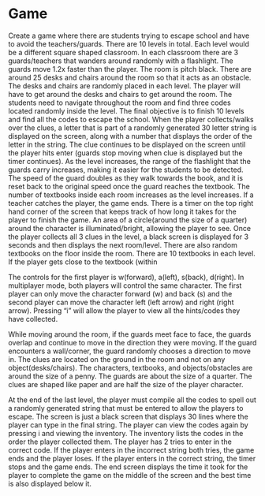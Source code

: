 # Game
Create a game where there are students trying to escape school and have to avoid the teachers/guards. There are 10 levels in total. Each level would be a different square shaped classroom. In each classroom there are 3 guards/teachers that wanders around randomly with a flashlight. The guards move 1.2x faster than the player. The room is pitch black. There are around 25 desks and chairs around the room so that it acts as an obstacle. The desks and chairs are randomly placed in each level. The player will have to get around the desks and chairs to get around the room. The students need to navigate throughout the room and find three codes located randomly inside the level. The final objective is to finish 10 levels and find all the codes to escape the school. When the player collects/walks over the clues, a letter that is part of a randomly generated 30 letter string is displayed on the screen, along with a number that displays the order of the letter in the string. The clue continues to be displayed on the screen until the player hits enter (guards stop moving when clue is displayed but the timer continues). As the level increases, the range of the flashlight that the guards carry increases, making it easier for the students to be detected. The speed of the guard doubles as they walk towards the book, and it is reset back to the original speed once the guard reaches the textbook. The number of textbooks inside each room increases as the level increases. If a teacher catches the player, the game ends. There is a timer on the top right hand corner of the screen that keeps track of how long it takes for the player to finish the game. An area of a circle(around the size of a quarter) around the character is illuminated/bright, allowing the player to see. Once the player collects all 3 clues in the level, a black screen is displayed for 3 seconds and then displays the next room/level. There are also random textbooks on the floor inside the room. There are 10 textbooks in each level. If the player gets close to the textbook (within

The controls for the first player is w(forward), a(left), s(back), d(right). In multiplayer mode, both players will control the same character. The first player can only move the character forward (w) and back (s) and the second player can move the character left (left arrow) and right (right arrow). Pressing “i” will allow the player to view all the hints/codes they have collected.

While moving around the room, if the guards meet face to face, the guards overlap and continue to move in the direction they were moving. If the guard encounters a wall/corner, the guard randomly chooses a direction to move in. 
The clues are located on the ground in the room and not on any object(desks/chairs). 
The characters, textbooks, and objects/obstacles are around the size of a penny. The guards are about the size of a quarter. The clues are shaped like paper and are half the size of the player character. 

At the end of the last level, the player must compile all the codes to spell out a randomly generated string that must be entered to allow the players to escape. The screen is just a black screen that displays 30 lines where the player can type in the final string. The player can view the codes again by pressing i and viewing the inventory. The inventory
lists the codes in the order the player collected them. The player has 2 tries to enter in the correct code. If the player enters in the incorrect string both tries, the game ends and the player loses. If the player enters in the correct string, the timer stops and the game ends. The end screen displays the time it took for the player to complete the game on the middle of the screen and the best time is also displayed below it.
